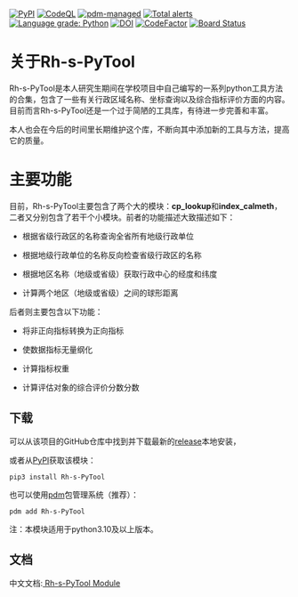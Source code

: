 [![PyPI](https://img.shields.io/pypi/v/Rh-s-PyTool)](https://pypi.org/project/Rh-s-PyTool/)
[![CodeQL](https://github.com/skahanium/Rh-s-PyTool/actions/workflows/codeql-analysis.yml/badge.svg)](https://github.com/skahanium/Rh-s-PyTool/actions/workflows/codeql-analysis.yml)
[![pdm-managed](https://img.shields.io/badge/pdm-managed-blueviolet)](https://pdm.fming.dev)
[![Total alerts](https://img.shields.io/lgtm/alerts/g/skahanium/Rh-s-PyTool.svg?logo=lgtm&logoWidth=18)](https://lgtm.com/projects/g/skahanium/Rh-s-PyTool/alerts/)
[![Language grade: Python](https://img.shields.io/lgtm/grade/python/g/skahanium/Rh-s-PyTool.svg?logo=lgtm&logoWidth=18)](https://lgtm.com/projects/g/skahanium/Rh-s-PyTool/context:python)
[![DOI](https://zenodo.org/badge/392722517.svg)](https://zenodo.org/badge/latestdoi/392722517)
[![CodeFactor](https://www.codefactor.io/repository/github/skahanium/rh-s-pytool/badge)](https://www.codefactor.io/repository/github/skahanium/rh-s-pytool)
[![Board Status](https://dev.azure.com/skahanium/0d42bc53-fc70-48b9-b5cf-b804d4c8fac3/dd35fd2d-0700-4db4-b5e1-54a7ff8b8ea6/_apis/work/boardbadge/990e1548-289b-491c-bf1a-de834048d6dd?columnOptions=1)](https://dev.azure.com/skahanium/0d42bc53-fc70-48b9-b5cf-b804d4c8fac3/_boards/board/t/dd35fd2d-0700-4db4-b5e1-54a7ff8b8ea6/Microsoft.RequirementCategory/)

# 关于Rh-s-PyTool

Rh-s-PyTool是本人研究生期间在学校项目中自己编写的一系列python工具方法的合集，包含了一些有关行政区域名称、坐标查询以及综合指标评价方面的内容。目前而言Rh-s-PyTool还是一个过于简陋的工具库，有待进一步完善和丰富。

本人也会在今后的时间里长期维护这个库，不断向其中添加新的工具与方法，提高它的质量。

# 主要功能

目前，Rh-s-PyTool主要包含了两个大的模块：**cp_lookup**和**index_calmeth**，二者又分别包含了若干个小模块。前者的功能描述大致描述如下：

+ 根据省级行政区的名称查询全省所有地级行政单位

+ 根据地级行政单位的名称反向检查省级行政区的名称

+ 根据地区名称（地级或省级）获取行政中心的经度和纬度

+ 计算两个地区（地级或省级）之间的球形距离

后者则主要包含以下功能：

+ 将非正向指标转换为正向指标

+ 使数据指标无量纲化

+ 计算指标权重

+ 计算评估对象的综合评价分数分数

## 下载

可以从该项目的GitHub仓库中找到并下载最新的[release](https://github.com/skahanium/Rh-s-PyTool/releases)本地安装，

或者从[PyPI](https://pypi.org/project/Rh-s-PyTool/)获取该模块：

```
pip3 install Rh-s-PyTool
```

也可以使用[pdm](https://pdm.fming.dev)包管理系统（推荐）：

```
pdm add Rh-s-PyTool
```

注：本模块适用于python3.10及以上版本。

## 文档
中文文档:[ Rh-s-PyTool Module ]

[Rh-s-PyTool Module]:https://skahanium.github.io/Rh-s-PyTool/
